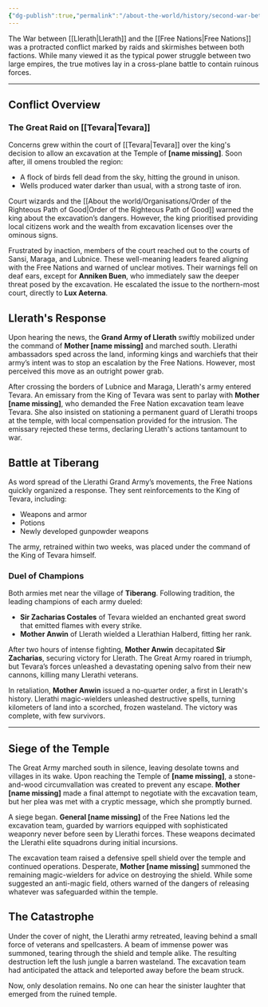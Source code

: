 ```yaml
---
{"dg-publish":true,"permalink":"/about-the-world/history/second-war-between-llerath-and-the-free-nations/"}
---
```


The War between [[Llerath\|Llerath]] and the [[Free Nations\|Free Nations]] was a protracted conflict marked by raids and skirmishes between both factions. While many viewed it as the typical power struggle between two large empires, the true motives lay in a cross-plane battle to contain ruinous forces.

---
## Conflict Overview

### The Great Raid on [[Tevara\|Tevara]]

Concerns grew within the court of [[Tevara\|Tevara]] over the king's decision to allow an excavation at the Temple of **[name missing]**. Soon after, ill omens troubled the region:

- A flock of birds fell dead from the sky, hitting the ground in unison.
- Wells produced water darker than usual, with a strong taste of iron.

Court wizards and the [[About the world/Organisations/Order of the Righteous Path of Good\|Order of the Righteous Path of Good]] warned the king about the excavation’s dangers. However, the king prioritised providing local citizens work and the wealth from excavation licenses over the ominous signs.

Frustrated by inaction, members of the court reached out to the courts of Sansi, Maraga, and Lubnice. These well-meaning leaders feared aligning with the Free Nations and warned of unclear motives. Their warnings fell on deaf ears, except for **Anniken Buen**, who immediately saw the deeper threat posed by the excavation. He escalated the issue to the northern-most court, directly to **Lux Aeterna**.

## Llerath's Response

Upon hearing the news, the **Grand Army of Llerath** swiftly mobilized under the command of **Mother [name missing]** and marched south. Llerathi ambassadors sped across the land, informing kings and warchiefs that their army’s intent was to stop an escalation by the Free Nations. However, most perceived this move as an outright power grab.

After crossing the borders of Lubnice and Maraga, Llerath's army entered Tevara. An emissary from the King of Tevara was sent to parlay with **Mother [name missing]**, who demanded the Free Nation excavation team leave Tevara. She also insisted on stationing a permanent guard of Llerathi troops at the temple, with local compensation provided for the intrusion. The emissary rejected these terms, declaring Llerath's actions tantamount to war.

## Battle at Tiberang

As word spread of the Llerathi Grand Army’s movements, the Free Nations quickly organized a response. They sent reinforcements to the King of Tevara, including:

- Weapons and armor
- Potions
- Newly developed gunpowder weapons

The army, retrained within two weeks, was placed under the command of the King of Tevara himself.
### Duel of Champions

Both armies met near the village of **Tiberang**. Following tradition, the leading champions of each army dueled:

- **Sir Zacharias Costales** of Tevara wielded an enchanted great sword that emitted flames with every strike.
- **Mother Anwin** of Llerath wielded a Llerathian Halberd, fitting her rank.

After two hours of intense fighting, **Mother Anwin** decapitated **Sir Zacharias**, securing victory for Llerath. The Great Army roared in triumph, but Tevara’s forces unleashed a devastating opening salvo from their new cannons, killing many Llerathi veterans.

In retaliation, **Mother Anwin** issued a no-quarter order, a first in Llerath's history. Llerathi magic-wielders unleashed destructive spells, turning kilometers of land into a scorched, frozen wasteland. The victory was complete, with few survivors.

---

## Siege of the Temple

The Great Army marched south in silence, leaving desolate towns and villages in its wake. Upon reaching the Temple of **[name missing]**, a stone-and-wood circumvallation was created to prevent any escape. **Mother [name missing]** made a final attempt to negotiate with the excavation team, but her plea was met with a cryptic message, which she promptly burned.

A siege began. **General [name missing]** of the Free Nations led the excavation team, guarded by warriors equipped with sophisticated weaponry never before seen by Llerathi forces. These weapons decimated the Llerathi elite squadrons during initial incursions.

The excavation team raised a defensive spell shield over the temple and continued operations. Desperate, **Mother [name missing]** summoned the remaining magic-wielders for advice on destroying the shield. While some suggested an anti-magic field, others warned of the dangers of releasing whatever was safeguarded within the temple.

## The Catastrophe

Under the cover of night, the Llerathi army retreated, leaving behind a small force of veterans and spellcasters. A beam of immense power was summoned, tearing through the shield and temple alike. The resulting destruction left the lush jungle a barren wasteland. The excavation team had anticipated the attack and teleported away before the beam struck.

Now, only desolation remains. No one can hear the sinister laughter that emerged from the ruined temple.